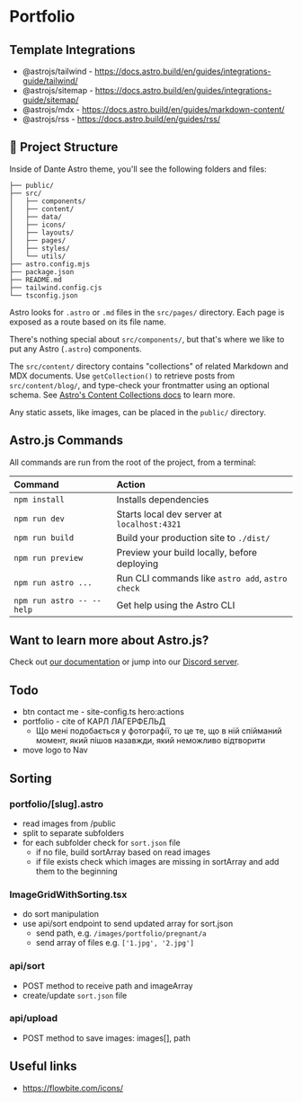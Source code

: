 # Portfolio

## Template Integrations

- @astrojs/tailwind - https://docs.astro.build/en/guides/integrations-guide/tailwind/
- @astrojs/sitemap - https://docs.astro.build/en/guides/integrations-guide/sitemap/
- @astrojs/mdx - https://docs.astro.build/en/guides/markdown-content/
- @astrojs/rss - https://docs.astro.build/en/guides/rss/

## 🚀 Project Structure

Inside of Dante Astro theme, you'll see the following folders and files:

```text
├── public/
├── src/
│   ├── components/
│   ├── content/
│   ├── data/
│   ├── icons/
│   ├── layouts/
│   ├── pages/
│   ├── styles/
│   └── utils/
├── astro.config.mjs
├── package.json
├── README.md
├── tailwind.config.cjs
└── tsconfig.json
```

Astro looks for `.astro` or `.md` files in the `src/pages/` directory. Each page is exposed as a route based on its file name.

There's nothing special about `src/components/`, but that's where we like to put any Astro (`.astro`) components.

The `src/content/` directory contains "collections" of related Markdown and MDX documents. Use `getCollection()` to retrieve posts from `src/content/blog/`, and type-check your frontmatter using an optional schema. See [Astro's Content Collections docs](https://docs.astro.build/en/guides/content-collections/) to learn more.

Any static assets, like images, can be placed in the `public/` directory.

## Astro.js Commands

All commands are run from the root of the project, from a terminal:

| Command                   | Action                                           |
| :------------------------ | :----------------------------------------------- |
| `npm install`             | Installs dependencies                            |
| `npm run dev`             | Starts local dev server at `localhost:4321`      |
| `npm run build`           | Build your production site to `./dist/`          |
| `npm run preview`         | Preview your build locally, before deploying     |
| `npm run astro ...`       | Run CLI commands like `astro add`, `astro check` |
| `npm run astro -- --help` | Get help using the Astro CLI                     |

## Want to learn more about Astro.js?

Check out [our documentation](https://docs.astro.build) or jump into our [Discord server](https://astro.build/chat).

## Todo

- btn contact me - site-config.ts hero:actions
- portfolio - cite of КАРЛ ЛАГЕРФЕЛЬД
  - Що мені подобається у фотографії, то це те, що в ній спійманий момент, який пішов назавжди, який неможливо відтворити
- move logo to Nav

## Sorting

### portfolio/[slug].astro
- read images from /public
- split to separate subfolders
- for each subfolder check for `sort.json` file
  - if no file, build sortArray based on read images
  - if file exists check which images are missing in sortArray and add them to the beginning 

### ImageGridWithSorting.tsx
- do sort manipulation
- use api/sort endpoint to send updated array for sort.json
  - send path, e.g. `/images/portfolio/pregnant/a`
  - send array of files e.g. `['1.jpg', '2.jpg']`

### api/sort
- POST method to receive path and imageArray
- create/update `sort.json` file

### api/upload
- POST method to save images: images[], path

## Useful links
- https://flowbite.com/icons/